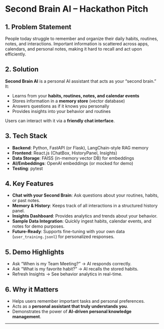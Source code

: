 # Second Brain AI – Hackathon Pitch

## 1. Problem Statement
People today struggle to remember and organize their daily habits, routines, notes, and interactions. Important information is scattered across apps, calendars, and personal notes, making it hard to recall and act upon efficiently.

## 2. Solution
**Second Brain AI** is a personal AI assistant that acts as your “second brain.” It:
- Learns from your **habits, routines, notes, and calendar events**
- Stores information in a **memory store** (vector database)
- Answers questions as if it knows you personally
- Provides insights into your behavior and routines

Users can interact with it via a **friendly chat interface**.

## 3. Tech Stack
- **Backend**: Python, FastAPI (or Flask), LangChain-style RAG memory
- **Frontend**: React.js (ChatBox, HistoryPanel, Insights)
- **Data Storage**: FAISS (in-memory vector DB) for embeddings
- **AI/Embeddings**: OpenAI embeddings (or mocked for demo)
- **Testing**: pytest

## 4. Key Features
- **Chat with your Second Brain**: Ask questions about your routines, habits, or past notes.
- **Memory & History**: Keeps track of all interactions in a structured history panel.
- **Insights Dashboard**: Provides analytics and trends about your behavior.
- **Sample Data Integration**: Quickly ingest habits, calendar events, and notes for demo purposes.
- **Future-Ready**: Supports fine-tuning with your own data (`user_training.jsonl`) for personalized responses.

## 5. Demo Highlights
- Ask “When is my Team Meeting?” → AI responds correctly.
- Ask “What is my favorite habit?” → AI recalls the stored habits.
- Refresh Insights → See behavior analytics in real-time.

## 6. Why it Matters
- Helps users remember important tasks and personal preferences.
- Acts as a **personal assistant that truly understands you**.
- Demonstrates the power of **AI-driven personal knowledge management**.

---
